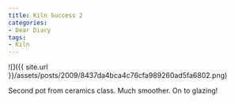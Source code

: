 ```yaml
---
title: Kiln Success 2
categories:
- Dear Diary
tags:
- Kiln
---
```


![]({{ site.url }}/assets/posts/2009/8437da4bca4c76cfa989260ad5fa6802.png)
  



Second pot from ceramics class. Much smoother. On to glazing!
